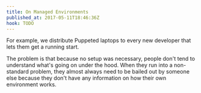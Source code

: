 ```yaml
---
title: On Managed Environments
published_at: 2017-05-11T18:46:36Z
hook: TODO
---
```


For example, we distribute Puppeted laptops to every new
developer that lets them get a running start.

The problem is that because no setup was necessary, people
don't tend to understand what's going on under the hood.
When they run into a non-standard problem, they almost
always need to be bailed out by someone else because they
don't have any information on how their own environment
works.
